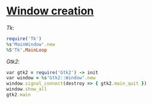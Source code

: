 [1]: http://rosettacode.org/wiki/Window_creation

# [Window creation][1]

*Tk*:

```ruby
require('Tk')
%s'MainWindow'.new
%S'Tk'.MainLoop
```

*Gtk2*:

```ruby
var gtk2 = require('Gtk2') -> init
var window = %s'Gtk2::Window'.new
window.signal_connect(destroy => { gtk2.main_quit })
window.show_all
gtk2.main
```
